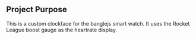 ## Project Purpose

This is a custom clockface for the banglejs smart watch.  It uses the Rocket League boost gauge as the heartrate display.
